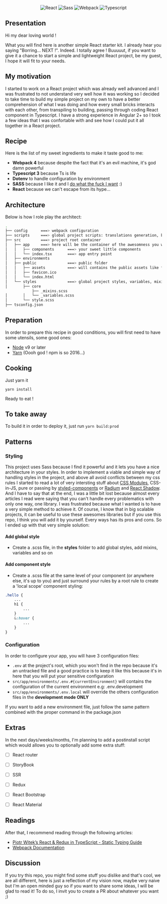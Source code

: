
<p align="center">
<img src="https://codemedialab.com/wp-content/uploads/2017/09/reactjsicon-150x150.png" alt="React" />        
<img src="http://www.newthinktank.com/wp-content/uploads/2015/04/Sass-Tutorial.png" alt="Sass" />
<img src="https://mehraban.com.au/img/posts/webpacklogo.png"  alt="Webpack" />
<img src="https://sdtimes.com/wp-content/uploads/2018/09/1_JsyV8lXMuTbRVLQ2FPYWAg-150x150.png" alt="Typescript" />
</p>

## Presentation

Hi my dear loving world !

What you will find here is another simple React starter kit. I already hear you saying "Borring... NEXT !".
Indeed. I totally agree !
Buuuuut, if you want to give it a chance to start a simple and lightweight React project, be my guest, I hope it will fit to your needs.


## My motivation

I started to work on a React project which was already well advanced and I was frustrated to not understand very well how it was working so I decided to take time to build my simple project on my own to have a better comprehension of what I was doing and how every small bricks interacts with each other, from transpiling to building, passing through coding React component in Typescript.
I have a strong experience in Angular 2+ so I took a few ideas that I was confortable with and see how I could put it all together in a React project.


## Recipe

Here is the list of my sweet ingredients to make it taste good to me:

- **Webpack 4** because despite the fact that it's an evil machine, it's god damn powerful
- **Typescript 3** because Ts is life
- **Dotenv** to handle configuration by environment
- **SASS** because I like it and I [do what the fuck I want](http://www.wtfpl.net/) :)
- **React** because we can't escape from its hype...


## Architecture

Below is how I role play the architect:

```bash
.
├── config      ===> webpack configuration
├── scripts     ===> global project scripts: translations generation, building script, ...
├── src         ===> project root container
│   ├── app     ===> here will be the container of the awesomness you will create
│   │   ├── components      ===> your sweet little components
│   │   └── index.tsx       ===> app entry point
│   ├── environments
│   ├── public              ===> public folder
│   │   ├── assets          ===> will contains the public assets like fonts, images, ...
│   │   ├── favicon.ico
│   │   └── index.html
│   └── styles              ===> global project styles, variables, mixins
│       ├── core
            ├── _mixins.scss
│       │   └── _variables.scss
│       └── style.scss
├── tsconfig.json

```


## Preparation

In order to prepare this recipe in good conditions, you will first need to have some utensils, some good ones:

- [Node](https://nodejs.org/en/download/) v9 or later
- [Yarn](https://yarnpkg.com/en/docs/install) (Oooh god ! npm is so 2016...)


## Cooking

Just yarn it

```
yarn install
```

Ready to eat !


## To take away

To build it in order to deploy it, just run `yarn build:prod`


## Patterns

### Styling

This project uses Sass because I find it powerful and it lets you have a nice architecture in your styles. 
In order to implement a viable and simple way of handling styles in the project, and above all avoid conflicts between my css rules I started to read a lot of very intersting stuff about [CSS Modules](https://github.com/css-modules/css-modules), CSS-in-JS, pure or passing by [styled-components](https://www.styled-components.com/) or [Radium](https://github.com/FormidableLabs/radium) and [React Shadow](https://github.com/Wildhoney/ReactShadow).
And I have to say that at the end, I was a little bit lost because almost every articles I read were saying that you can't handle every problematics with only one way, one library.
I was frustrated because what I wanted is to have a very simple method to achieve it. Of course, I know that in big scalable projects, it can be useful to use these awesomes libraries but if you use this repo, I think you will add it by yourself.
Every ways has its pros and cons.
So I ended up with that very simple solution:

#### Add global style
* Create a .scss file, in the **styles** folder to add global styles, add mixins, variables and so on

#### Add component style
* Create a .scss file at the same level of your component (or anywhere else, it's up to you) and just surround your rules by a root rule to create a 'local scope' component styling: 

```scss
.hello {
    ...
    h1 {
        ...
    }
    &:hover {
        ...
    }
}
```


### Configuration

In order to configure your app, you will have 3 configuration files:
- `.env` at the project's root, which you won't find in the repo because it's an untracked file and a good practice is to keep it like this because it's in here that you will put your sensitive configuration
- `src/app/environments/.env.#{currentEnvironment}` will contains the configuration of the current environment e.g: .env.development
- `src/app/environments/.env.local` will override the others configuration files in the **development mode ONLY**

If you want to add a new environment file, just follow the same pattern combined with the proper command in the package.json


## Extras

In the next days/weeks/months, I'm planning to add a postinstall script which would allows you to optionally add some extra stuff:

- [ ] React router
- [ ] StoryBook
- [ ] SSR
- [ ] Redux
- [ ] React Bootstrap
- [ ] React Material


## Readings

After that, I recommend reading through the following articles:

- [Piotr Witek’s React & Redux in TypeScript - Static Typing Guide](https://github.com/piotrwitek/react-redux-typescript-guide)
- [Webpack Documentation](https://webpack.js.org/concepts/)


## Discussion

If you try this repo, you might find some stuff you dislike and that's cool, we are all different, here is just a reflection of my vision now, maybe very naive but I'm an open minded guy so if you want to share some ideas, I will be glad to read it!
To do so, I invit you to create a PR about whatever you want ;)


